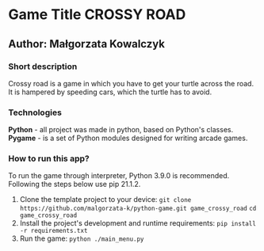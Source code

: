# Game Title CROSSY ROAD
## Author: Małgorzata Kowalczyk

### Short description
Crossy road is a game in which you have to get your turtle across the road. It is hampered by speeding cars, which the turtle has to avoid.
### Technologies
**Python** - all project was made in python, based on Python's classes.
**Pygame** - is a set of Python modules designed for writing arcade games.

### How to run this app?
To run the game through interpreter, Python 3.9.0 is recommended. Following the steps below use pip 21.1.2.
1. Clone the template project to your device: 
`git clone https://github.com/malgorzata-k/python-game.git game_crossy_road`
`cd game_crossy_road`
2. Install the project's development and runtime requirements:
`pip install -r requirements.txt`
3. Run the game:
`python ./main_menu.py`

